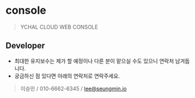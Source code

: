 # console

> YCHAL CLOUD WEB CONSOLE

## Developer
- 최대한 유지보수는 제가 할 예정이나 다른 분이 맡으실 수도 있으니 연락처 남겨둡니다.
- 궁금하신 점 있다면 아래의 연락처로 연락주세요.
> 이승민 / 010-6662-6345 / lee@seungmin.io
